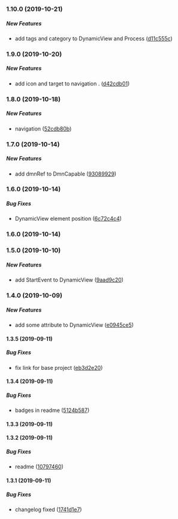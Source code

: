 ### 1.10.0 (2019-10-21)

##### New Features

*  add tags and category to DynamicView and Process ([d11c555c](https://github.com/nowcando/nowjs-bpmn-moddle/commit/d11c555c9d127bca606f6db09365e6fda58adb33))

### 1.9.0 (2019-10-20)

##### New Features

*  add icon and target to navigation . ([d42cdb01](https://github.com/nowcando/nowjs-bpmn-moddle/commit/d42cdb010fbdf38c17de152fe36ae4d5c3ce8543))

### 1.8.0 (2019-10-18)

##### New Features

*  navigation ([52cdb80b](https://github.com/nowcando/nowjs-bpmn-moddle/commit/52cdb80b8c17efbc2aaaea99195d23c215e8eecf))

### 1.7.0 (2019-10-14)

##### New Features

*  add dmnRef to DmnCapable ([93089929](https://github.com/nowcando/nowjs-bpmn-moddle/commit/93089929bbe23b016e5209b70b6cf367e6873ab7))

### 1.6.0 (2019-10-14)

##### Bug Fixes

*  DynamicView element position ([6c72c4c4](https://github.com/nowcando/nowjs-bpmn-moddle/commit/6c72c4c4d10ce3ec406b11b4fabb486b636f743e))

### 1.6.0 (2019-10-14)

### 1.5.0 (2019-10-10)

##### New Features

*  add StartEvent to  DynamicView ([9aad9c20](https://github.com/nowcando/nowjs-bpmn-moddle/commit/9aad9c207d6608060ed41b543bb8c92e1609b029))

### 1.4.0 (2019-10-09)

##### New Features

*  add some attribute to DynamicView ([e0945ce5](https://github.com/nowcando/nowjs-bpmn-moddle/commit/e0945ce534a23d9b2aa057b76cac8ed06f4bbadf))

#### 1.3.5 (2019-09-11)

##### Bug Fixes

*   fix link for base project ([eb3d2e20](https://github.com/nowcando/nowjs-bpmn-moddle/commit/eb3d2e20b83e4a4ad9fb5c3814920f0da08d197b))

#### 1.3.4 (2019-09-11)

##### Bug Fixes

*  badges in readme ([5124b587](https://github.com/nowcando/nowjs-bpmn-moddle/commit/5124b58709a95d13ff043f2b37c3db461a001630))

#### 1.3.3 (2019-09-11)

#### 1.3.2 (2019-09-11)

##### Bug Fixes

*   readme ([10797460](https://github.com/nowcando/nowjs-bpmn-moddle/commit/1079746044cb70c4dd922fffed65b66bf16ebae5))

#### 1.3.1 (2019-09-11)

##### Bug Fixes

*  changelog fixed ([1741d1e7](https://github.com/nowcando/nowjs-bpmn-moddle/commit/1741d1e786c12438fb9309fc3bf1fc6230de6fd9))

